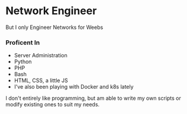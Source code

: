 # Network Engineer
But I only Engineer Networks for Weebs

### Proficent In
* Server Administration
* Python
* PHP
* Bash
* HTML, CSS, a little JS
* I've also been playing with Docker and k8s lately

I don't entirely like programming, but am able to write my own scripts or modify existing ones to suit my needs. 
